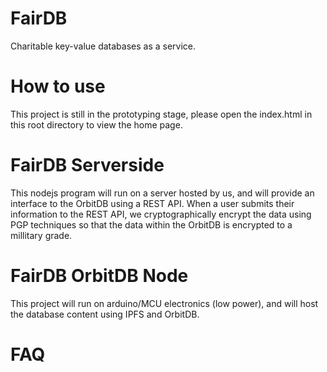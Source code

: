 # FairDB
Charitable key-value databases as a service.

# How to use
This project is still in the prototyping stage, please open the index.html in this root directory to view the home page.

# FairDB Serverside
This nodejs program will run on a server hosted by us, and will provide an interface to the OrbitDB using a REST API. When a user submits their information to the REST API, we cryptographically encrypt the data using PGP techniques so that the data within the OrbitDB is encrypted to a millitary grade.

# FairDB OrbitDB Node
This project will run on arduino/MCU electronics (low power), and will host the database content using IPFS and OrbitDB.

# FAQ
